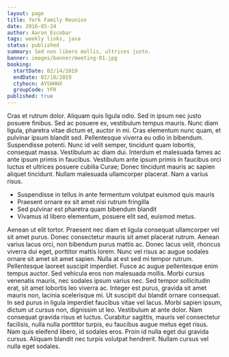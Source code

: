 ```yaml
---
layout: page
title: York Family Reunion
date: 2016-05-24
author: Aaron Escobar
tags: weekly links, java
status: published
summary: Sed non libero mollis, ultrices justo.
banner: images/banner/meeting-01.jpg
booking:
  startDate: 02/14/2019
  endDate: 02/18/2019
  ctyhocn: AYSHHHX
  groupCode: YFR
published: true
---
```

Cras et rutrum dolor. Aliquam quis ligula odio. Sed in ipsum nec justo posuere finibus. Sed ac posuere ex, vestibulum tempus mauris. Nunc diam ligula, pharetra vitae dictum et, auctor in mi. Cras elementum nunc quam, et pulvinar ipsum blandit sed. Pellentesque viverra eu odio in bibendum. Suspendisse potenti. Nunc id velit semper, tincidunt quam lobortis, consequat massa. Vestibulum ac diam dui. Interdum et malesuada fames ac ante ipsum primis in faucibus. Vestibulum ante ipsum primis in faucibus orci luctus et ultrices posuere cubilia Curae; Donec tincidunt mauris ac sapien aliquet tincidunt. Nullam malesuada ullamcorper placerat. Nam a varius risus.

* Suspendisse in tellus in ante fermentum volutpat euismod quis mauris
* Praesent ornare ex sit amet nisi rutrum fringilla
* Sed pulvinar est pharetra quam bibendum blandit
* Vivamus id libero elementum, posuere elit sed, euismod metus.

Aenean ut elit tortor. Praesent nec diam et ligula consequat ullamcorper vel sit amet purus. Donec consectetur mauris sit amet placerat rutrum. Aenean varius lacus orci, non bibendum purus mattis ac. Donec lacus velit, rhoncus viverra dui eget, porttitor mattis lorem. Nunc vel risus ac augue sodales ornare sit amet sit amet sapien. Nulla at est sed mi tempor rutrum. Pellentesque laoreet suscipit imperdiet. Fusce ac augue pellentesque enim tempus auctor.
Sed vehicula eros non malesuada mollis. Morbi cursus venenatis mauris, nec sodales ipsum varius nec. Sed tempor sollicitudin erat, sit amet lobortis leo viverra ac. Integer est purus, gravida sit amet mauris non, lacinia scelerisque mi. Ut suscipit dui blandit ornare consequat. In sed purus in ligula imperdiet faucibus vitae vel lacus. Morbi sapien ipsum, dictum ut cursus non, dignissim ut leo. Vestibulum at ante dolor. Nam consequat gravida risus et luctus. Curabitur sagittis, mauris vel consectetur facilisis, nulla nulla porttitor turpis, eu faucibus augue metus eget risus. Nam quis eleifend libero, id sodales eros. Proin id nulla eget dui gravida cursus. Aliquam blandit nec turpis volutpat hendrerit. Nullam cursus vel nulla eget sodales.
